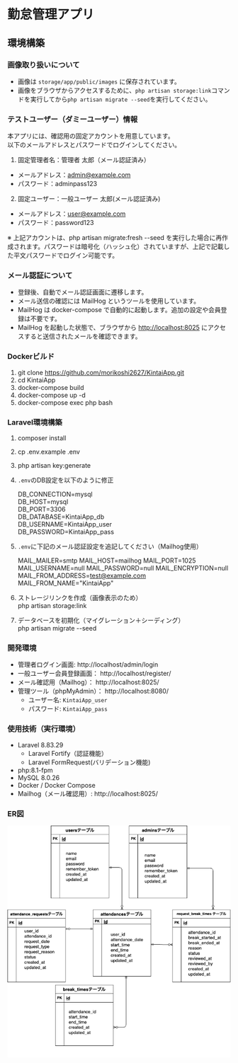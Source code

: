 # 勤怠管理アプリ

## 環境構築  

### 画像取り扱いについて  

- 画像は `storage/app/public/images` に保存されています。  
- 画像をブラウザからアクセスするために、`php artisan storage:link`コマンドを実行してから`php artisan migrate --seed`を実行してください。 

### テストユーザー（ダミーユーザー）情報  

本アプリには、確認用の固定アカウントを用意しています。  
以下のメールアドレスとパスワードでログインしてください。  

1. 固定管理者名：管理者 太郎（メール認証済み）  
- メールアドレス：admin@example.com  
- パスワード：adminpass123  
  
2. 固定ユーザー：一般ユーザー 太郎(メール認証済み)  
- メールアドレス：user@example.com  
- パスワード：password123  
  
※ 上記アカウントは、php artisan migrate:fresh --seed を実行した場合に再作成されます。パスワードは暗号化（ハッシュ化）されていますが、上記で記載した平文パスワードでログイン可能です。    

### メール認証について  
- 登録後、自動でメール認証画面に遷移します。
- メール送信の確認には MailHog というツールを使用しています。
- MailHog は docker-compose で自動的に起動します。追加の設定や会員登録は不要です。
- MailHog を起動した状態で、ブラウザから [http://localhost:8025](http://localhost:8025) にアクセスすると送信されたメールを確認できます。

### Dockerビルド
1. git clone https://github.com/morikoshi2627/KintaiApp.git  
2. cd KintaiApp  
3. docker-compose build  
4. docker-compose up -d  
5. docker-compose exec php bash  

### Laravel環境構築
1. composer install  
2. cp .env.example .env  
3. php artisan key:generate  
4. `.env`のDB設定を以下のように修正  

    DB_CONNECTION=mysql  
    DB_HOST=mysql  
    DB_PORT=3306  
    DB_DATABASE=KintaiApp_db  
    DB_USERNAME=KintaiApp_user  
    DB_PASSWORD=KintaiApp_pass  

5. `.env`に下記のメール認証設定を追記してください（Mailhog使用） 

    MAIL_MAILER=smtp
    MAIL_HOST=mailhog
    MAIL_PORT=1025
    MAIL_USERNAME=null
    MAIL_PASSWORD=null
    MAIL_ENCRYPTION=null
    MAIL_FROM_ADDRESS=test@example.com
    MAIL_FROM_NAME="KintaiApp"

6. ストレージリンクを作成（画像表示のため）  
    php artisan storage:link  

7. データベースを初期化（マイグレーション＋シーディング）  
    php artisan migrate --seed  

### 開発環境
- 管理者ログイン画面: http://localhost/admin/login  
- 一般ユーザー会員登録画面： http://localhost/register/   
- メール確認用（Mailhog）： http://localhost:8025/  
- 管理ツール（phpMyAdmin）： http://localhost:8080/  
  - ユーザー名: `KintaiApp_user`  
  - パスワード: `KintaiApp_pass`  

### 使用技術（実行環境）  
- Laravel 8.83.29  
  - Laravel Fortify（認証機能）
  - Laravel FormRequest(バリデーション機能)
- php:8.1-fpm  
- MySQL 8.0.26  
- Docker / Docker Compose  
- Mailhog（メール確認用）: http://localhost:8025/  
 
### ER図  
![ER図](public/images/KintaiApp.png)  
